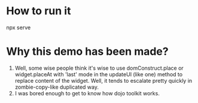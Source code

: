 # How to run it

 npx serve

# Why this demo has been made?

1. Well, some wise people think it's wise to use domConstruct.place or widget.placeAt with 'last' mode in the updateUI (like one) method to replace content of the widget. Well, it tends to escalate pretty quickly in zombie-copy-like duplicated way.
2. I was bored enough to get to know how dojo toolkit works.